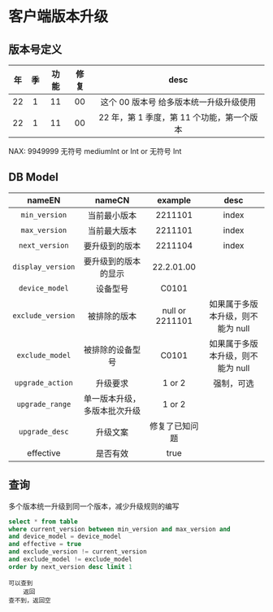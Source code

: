 # 客户端版本升级

## 版本号定义

| 年 | 季 | 功能 | 修复 | desc |
| :-: | :-: | :-: | :-: | :-: |
| 22 | 1 | 11 | 00 | 这个 00 版本号 给多版本统一升级升级使用 |
| 22 | 1 | 11 | 00 | 22 年，第 1 季度，第 11 个功能，第一个版本 |

NAX: 9949999 无符号 mediumInt or Int or 无符号 Int

## DB Model

| nameEN | nameCN | example | desc |
| :-: | :-: | :-: | :-: |
| `min_version` | 当前最小版本 | 2211101 | index |
| `max_version` | 当前最大版本 | 2211101 | index |
| `next_version` | 要升级到的版本 | 2211104 | index |
| `display_version` | 要升级到的版本的显示 | 22.2.01.00 | |
| `device_model` | 设备型号 | C0101 | |
| `exclude_version` | 被排除的版本 | null or 2211101 | 如果属于多版本升级，则不能为 null |
| `exclude_model` | 被排除的设备型号 | C0101 | 如果属于多版本升级，则不能为 null |
| `upgrade_action` | 升级要求 | 1 or 2 | 强制，可选 |
| `upgrade_range` | 单一版本升级，多版本批次升级 | 1 or 2 | |
| `upgrade_desc` | 升级文案 | 修复了已知问题 | |
| effective | 是否有效 | true | |

## 查询

多个版本统一升级到同一个版本，减少升级规则的编写

```sql
select * from table 
where current_version between min_version and max_version and 
and device_model = device_model 
and effective = true 
and exclude_version != current_version 
and exclude_model != exclude_model
order by next_version desc limit 1
```

```text
可以查到
    返回
查不到，返回空
```
